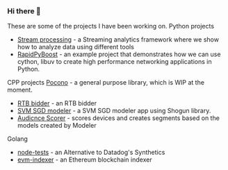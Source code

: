 ### Hi there 👋

These are some of the projects I have been working on. 
Python projects
- [Stream processing](https://bitbucket.org/nomadini/streamprocessing/src/master/README.md) -  a Streaming analytics framework where we show how to analyze data using different tools
- [RapidPyBoost](https://bitbucket.org/nomadini/rapidpyboost/src/master/README.md) - an example project that demonstrates how we can use cython, libuv to create high performance networking applications in Python.
  

CPP projects
[Pocono](https://bitbucket.org/nomadini/pocono/src/master/) - a general purpose library, which is WIP at the moment.
- [RTB bidder](https://bitbucket.org/nomadini/bidder/src/master/README.md) - an RTB bidder
- [SVM SGD modeler](https://bitbucket.org/nomadini/modeler/src/master/README.md) - a SVM SGD modeler app using Shogun library.
- [Audicnce Scorer](https://bitbucket.org/nomadini/scorer/src/master/README.md) - scores devices and creates segments based on the models created by Modeler

Golang

- [node-tests](https://bitbucket.org/nomadini/node-test/src/master/) - an Alternative to Datadog's Synthetics
- [evm-indexer](https://bitbucket.org/nomadini/evm-indexer/src/master/README.md) - an Ethereum blockchain indexer

<!--
**taabodim/taabodim** is a ✨ _special_ ✨ repository because its `README.md` (this file) appears on your GitHub profile.

Here are some ideas to get you started:

- 🔭 I’m currently working on ...
- 🌱 I’m currently learning ...
- 👯 I’m looking to collaborate on ...
- 🤔 I’m looking for help with ...
- 💬 Ask me about ...
- 📫 How to reach me: ...
- 😄 Pronouns: ...
- ⚡ Fun fact: ...
-->
